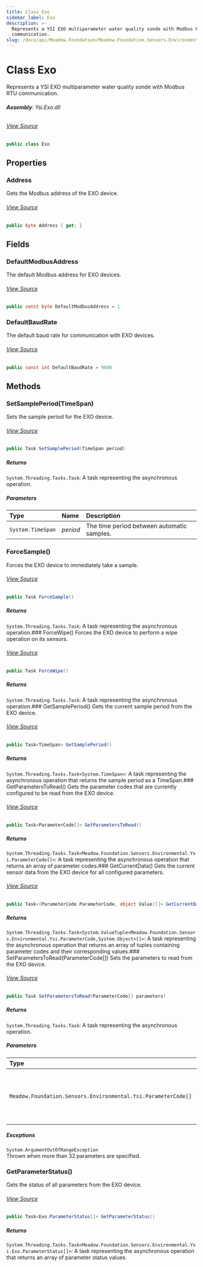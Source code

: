 ```yaml
---
title: Class Exo
sidebar_label: Exo
description: >-
  Represents a YSI EXO multiparameter water quality sonde with Modbus RTU
  communication.
slug: /docs/api/Meadow.Foundation/Meadow.Foundation.Sensors.Environmental.Ysi/Exo
---
```

# Class Exo
Represents a YSI EXO multiparameter water quality sonde with Modbus RTU communication.

###### **Assembly**: Ysi.Exo.dll
###### [View Source](https://github.com/WildernessLabs/Meadow.Foundation.git/blob/develop/Source/Meadow.Foundation.Peripherals/Sensors.Environmental.Ysi.Exo/Driver/Exo.ParameterStatus.cs#L3)
```csharp title="Declaration"
public class Exo
```
## Properties
### Address
Gets the Modbus address of the EXO device.
###### [View Source](https://github.com/WildernessLabs/Meadow.Foundation.git/blob/develop/Source/Meadow.Foundation.Peripherals/Sensors.Environmental.Ysi.Exo/Driver/Exo.cs#L28)
```csharp title="Declaration"
public byte Address { get; }
```
## Fields
### DefaultModbusAddress
The default Modbus address for EXO devices.
###### [View Source](https://github.com/WildernessLabs/Meadow.Foundation.git/blob/develop/Source/Meadow.Foundation.Peripherals/Sensors.Environmental.Ysi.Exo/Driver/Exo.cs#L16)
```csharp title="Declaration"
public const byte DefaultModbusAddress = 1
```
### DefaultBaudRate
The default baud rate for communication with EXO devices.
###### [View Source](https://github.com/WildernessLabs/Meadow.Foundation.git/blob/develop/Source/Meadow.Foundation.Peripherals/Sensors.Environmental.Ysi.Exo/Driver/Exo.cs#L21)
```csharp title="Declaration"
public const int DefaultBaudRate = 9600
```
## Methods
### SetSamplePeriod(TimeSpan)
Sets the sample period for the EXO device.
###### [View Source](https://github.com/WildernessLabs/Meadow.Foundation.git/blob/develop/Source/Meadow.Foundation.Peripherals/Sensors.Environmental.Ysi.Exo/Driver/Exo.cs#L48)
```csharp title="Declaration"
public Task SetSamplePeriod(TimeSpan period)
```

##### Returns

`System.Threading.Tasks.Task`: A task representing the asynchronous operation.
##### Parameters

| Type | Name | Description |
|:--- |:--- |:--- |
| `System.TimeSpan` | *period* | The time period between automatic samples. |

### ForceSample()
Forces the EXO device to immediately take a sample.
###### [View Source](https://github.com/WildernessLabs/Meadow.Foundation.git/blob/develop/Source/Meadow.Foundation.Peripherals/Sensors.Environmental.Ysi.Exo/Driver/Exo.cs#L60)
```csharp title="Declaration"
public Task ForceSample()
```

##### Returns

`System.Threading.Tasks.Task`: A task representing the asynchronous operation.### ForceWipe()
Forces the EXO device to perform a wipe operation on its sensors.
###### [View Source](https://github.com/WildernessLabs/Meadow.Foundation.git/blob/develop/Source/Meadow.Foundation.Peripherals/Sensors.Environmental.Ysi.Exo/Driver/Exo.cs#L72)
```csharp title="Declaration"
public Task ForceWipe()
```

##### Returns

`System.Threading.Tasks.Task`: A task representing the asynchronous operation.### GetSamplePeriod()
Gets the current sample period from the EXO device.
###### [View Source](https://github.com/WildernessLabs/Meadow.Foundation.git/blob/develop/Source/Meadow.Foundation.Peripherals/Sensors.Environmental.Ysi.Exo/Driver/Exo.cs#L84)
```csharp title="Declaration"
public Task<TimeSpan> GetSamplePeriod()
```

##### Returns

`System.Threading.Tasks.Task<System.TimeSpan>`: A task representing the asynchronous operation that returns the sample period as a TimeSpan.### GetParametersToRead()
Gets the parameter codes that are currently configured to be read from the EXO device.
###### [View Source](https://github.com/WildernessLabs/Meadow.Foundation.git/blob/develop/Source/Meadow.Foundation.Peripherals/Sensors.Environmental.Ysi.Exo/Driver/Exo.cs#L98)
```csharp title="Declaration"
public Task<ParameterCode[]> GetParametersToRead()
```

##### Returns

`System.Threading.Tasks.Task<Meadow.Foundation.Sensors.Environmental.Ysi.ParameterCode[]>`: A task representing the asynchronous operation that returns an array of parameter codes.### GetCurrentData()
Gets the current sensor data from the EXO device for all configured parameters.
###### [View Source](https://github.com/WildernessLabs/Meadow.Foundation.git/blob/develop/Source/Meadow.Foundation.Peripherals/Sensors.Environmental.Ysi.Exo/Driver/Exo.cs#L119)
```csharp title="Declaration"
public Task<(ParameterCode ParameterCode, object Value)[]> GetCurrentData()
```

##### Returns

`System.Threading.Tasks.Task<System.ValueTuple<Meadow.Foundation.Sensors.Environmental.Ysi.ParameterCode,System.Object>[]>`: A task representing the asynchronous operation that returns an array of tuples containing parameter codes and their corresponding values.### SetParametersToRead(ParameterCode[])
Sets the parameters to read from the EXO device.
###### [View Source](https://github.com/WildernessLabs/Meadow.Foundation.git/blob/develop/Source/Meadow.Foundation.Peripherals/Sensors.Environmental.Ysi.Exo/Driver/Exo.cs#L149)
```csharp title="Declaration"
public Task SetParametersToRead(ParameterCode[] parameters)
```

##### Returns

`System.Threading.Tasks.Task`: A task representing the asynchronous operation.
##### Parameters

| Type | Name | Description |
|:--- |:--- |:--- |
| `Meadow.Foundation.Sensors.Environmental.Ysi.ParameterCode[]` | *parameters* | An array of parameter codes to read. Maximum of 32 parameters. |


##### Exceptions

`System.ArgumentOutOfRangeException`  
Thrown when more than 32 parameters are specified.
### GetParameterStatus()
Gets the status of all parameters from the EXO device.
###### [View Source](https://github.com/WildernessLabs/Meadow.Foundation.git/blob/develop/Source/Meadow.Foundation.Peripherals/Sensors.Environmental.Ysi.Exo/Driver/Exo.cs#L173)
```csharp title="Declaration"
public Task<Exo.ParameterStatus[]> GetParameterStatus()
```

##### Returns

`System.Threading.Tasks.Task<Meadow.Foundation.Sensors.Environmental.Ysi.Exo.ParameterStatus[]>`: A task representing the asynchronous operation that returns an array of parameter status values.
